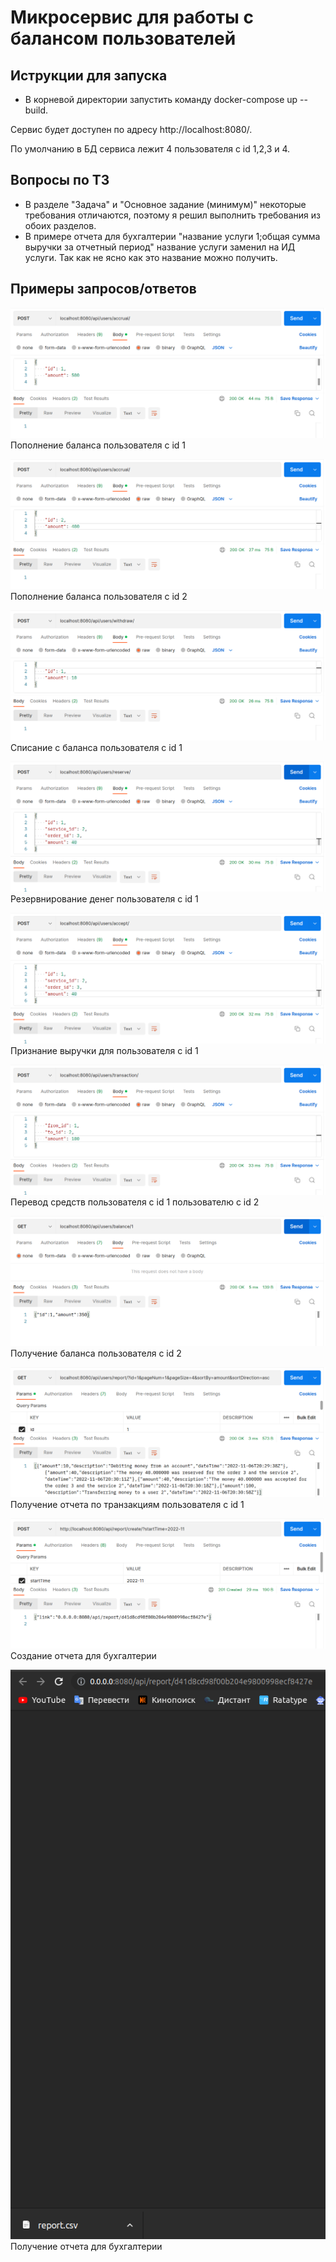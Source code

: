 # Микросервис для работы с балансом пользователей

## Иструкции для запуска
 - В корневой директории запустить команду docker-compose up --build.

Сервис будет доступен по адресу http://localhost:8080/.

По умолчанию в БД сервиса лежит 4 пользователя с id 1,2,3 и 4.

## Вопросы по ТЗ
 - В разделе "Задача" и "Основное задание (минимум)" некоторые требования отличаются, поэтому я решил выполнить требования из обоих разделов.
 - В примере отчета для бухгалтерии "название услуги 1;общая сумма выручки за отчетный период" название услуги заменил на ИД услуги. Так как не ясно как это название можно получить.

## Примеры запросов/ответов

![Пополнение баланса пользователя с id 1](images/1.png?raw=true)
Пополнение баланса пользователя с id 1

![Пополнение баланса пользователя с id 2](images/2.png?raw=true)
Пополнение баланса пользователя с id 2

![Списание с баланса пользователя с id 1](images/3.png?raw=true)
Списание с баланса пользователя с id 1

![Резервнирование денег пользователя с id 1](images/4.png?raw=true)
Резервнирование денег пользователя с id 1

![Признание выручки для пользователя с id 1](images/5.png?raw=true)
Признание выручки для пользователя с id 1

![Перевод средств пользователя с id 1 пользователю с id 2](images/6.png?raw=true)
Перевод средств пользователя с id 1 пользователю с id 2

![Получение баланса пользователя с id 2](images/7.png?raw=true)
Получение баланса пользователя с id 2

![Получение отчета по транзакциям пользователя с id 1](images/8.png?raw=true)
Получение отчета по транзакциям пользователя с id 1

![Создание отчета для бухгалтерии](images/9.png?raw=true)
Создание отчета для бухгалтерии

![Получение отчета для бухгалтерии](images/10.png?raw=true)
Получение отчета для бухгалтерии
